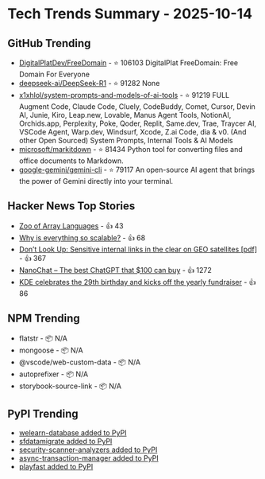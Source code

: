 # Tech Trends Summary - 2025-10-14

## GitHub Trending
- [DigitalPlatDev/FreeDomain](https://github.com/DigitalPlatDev/FreeDomain) - ⭐ 106103
  DigitalPlat FreeDomain: Free Domain For Everyone
- [deepseek-ai/DeepSeek-R1](https://github.com/deepseek-ai/DeepSeek-R1) - ⭐ 91282
  None
- [x1xhlol/system-prompts-and-models-of-ai-tools](https://github.com/x1xhlol/system-prompts-and-models-of-ai-tools) - ⭐ 91219
  FULL Augment Code, Claude Code, Cluely, CodeBuddy, Comet, Cursor, Devin AI, Junie, Kiro, Leap.new, Lovable, Manus Agent Tools, NotionAI, Orchids.app, Perplexity, Poke, Qoder, Replit, Same.dev, Trae, Traycer AI, VSCode Agent, Warp.dev, Windsurf, Xcode, Z.ai Code, dia & v0. (And other Open Sourced) System Prompts, Internal Tools & AI Models
- [microsoft/markitdown](https://github.com/microsoft/markitdown) - ⭐ 81434
  Python tool for converting files and office documents to Markdown.
- [google-gemini/gemini-cli](https://github.com/google-gemini/gemini-cli) - ⭐ 79117
  An open-source AI agent that brings the power of Gemini directly into your terminal.

## Hacker News Top Stories
- [Zoo of Array Languages](https://ktye.github.io/) - 👍 43
- [Why is everything so scalable?](https://www.stavros.io/posts/why-is-everything-so-scalable/) - 👍 68
- [Don’t Look Up: Sensitive internal links in the clear on GEO satellites [pdf]](https://satcom.sysnet.ucsd.edu/docs/dontlookup_ccs25_fullpaper.pdf) - 👍 367
- [NanoChat – The best ChatGPT that $100 can buy](https://github.com/karpathy/nanochat) - 👍 1272
- [KDE celebrates the 29th birthday and kicks off the yearly fundraiser](https://kde.org/fundraisers/yearend2025/) - 👍 86

## NPM Trending
- flatstr - 📦 N/A
- mongoose - 📦 N/A
- @vscode/web-custom-data - 📦 N/A
- autoprefixer - 📦 N/A
- storybook-source-link - 📦 N/A

## PyPI Trending
- [welearn-database added to PyPI](https://pypi.org/project/welearn-database/)
- [sfdatamigrate added to PyPI](https://pypi.org/project/sfdatamigrate/)
- [security-scanner-analyzers added to PyPI](https://pypi.org/project/security-scanner-analyzers/)
- [async-transaction-manager added to PyPI](https://pypi.org/project/async-transaction-manager/)
- [playfast added to PyPI](https://pypi.org/project/playfast/)
